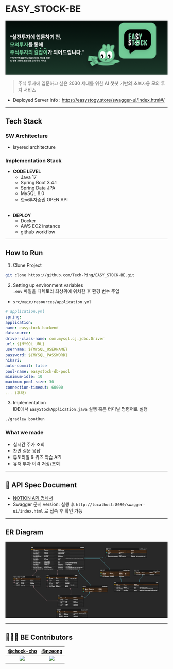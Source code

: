 # EASY_STOCK-BE
<p align="center">
  <img src="./images/overview.png" alt="EASY STOCK 메인 이미지" width="800"/>
</p>

> 주식 투자에 입문하고 싶은 2030 세대를 위한 AI 챗봇 기반의 초보자용 모의 투자 서비스

* Deployed Server Info : https://easystogy.store/swagger-ui/index.html#/

---

##  Tech Stack

### SW Architecture 
* layered architecture

### Implementation Stack
* **CODE LEVEL** 
  - Java 17
  - Spring Boot 3.4.1
  - Spring Data JPA
  - MySQL 8.0
  - 한국투자증권 OPEN API
  <br>
- **DEPLOY**
  - Docker 
  - AWS EC2 instance
  - github workflow

---

## How to Run

1. Clone Project
```bash
git clone https://github.com/Tech-Ping/EASY_STOCK-BE.git
```

2. Setting up environment variables <br>
`.env` 파일을 디렉토리 최상위에 위치한 후 환경 변수 주입 <br>
- `src/main/resources/application.yml` <br>
```yaml
# application.yml
spring:
application:
name: easystock-backend
datasource:
driver-class-name: com.mysql.cj.jdbc.Driver
url: ${MYSQL_URL}
username: ${MYSQL_USERNAME}
password: ${MYSQL_PASSWORD}
hikari:
auto-commit: false
pool-name: easystock-db-pool
minimum-idle: 10
maximum-pool-size: 30
connection-timeout: 60000
... (후략)
```

3. Implementation  
   IDE에서 `EasyStockApplication.java` 실행 혹은 터미널 명령어로 실행

```bash
./gradlew bootRun
```


### What we made

  - 실시간 주가 조회
  - 찬반 질문 응답
  - 튜토리얼 & 퀴즈 학습 API
  - 유저 투자 이력 저장/조회
---


## 📁 API Spec Document

- [NOTION API 명세서](https://polyester-mollusk-e44.notion.site/API-17384444491a80e5901ecb66c4a2b79d?pvs=74)
- Swagger 문서 version: 실행 후 `http://localhost:8080/swagger-ui/index.html` 로 접속 후 확인 가능

---


## ER Diagram
<p align="center">
  <img src="./images/erd.png" alt="EASY STOCK 메인 이미지" width="800"/>
</p>


---


## 👩🏻‍💻 BE Contributors
<div>

|                  [@chock-cho](https://github.com/chock-cho)                  |                     [@nzeong](https://github.com/nzeong)                      |
|:----------------------------------------------------------------------------:|:-----------------------------------------------------------------------------:|
| <img width="300" src="https://avatars.githubusercontent.com/u/113707388?v=4"> | <img width="300" src="https://avatars.githubusercontent.com/u/121355994?v=4"> |

</div>
